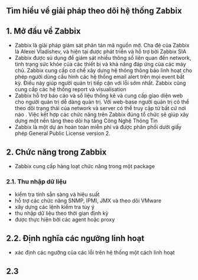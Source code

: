 
## Tìm hiểu về giải pháp theo dõi hệ thống Zabbix

## 1. Mở đầu về Zabbix

- Zabbix là giải pháp giám sát phân tán mã nguồn mở. Cha đẻ của Zabbix là Alexei Vladishev, và hiện tại được phát triển và hỗ trợ bởi Zabbix SIA
- Zabbix được sủ dụng để giám sát nhiều thông số liên quan đến network, tình trạng sức khỏe của các thiết bị và khả năng đáp ứng của các máy chủ. Zabbix cung cấp cơ chế xây dựng hệ thông thông báo linh hoạt cho phép người dùng cấu hình các hệ thống email alert trên mọi event bất kỳ. Điều này giúp người quản trị tiếp cận với lỗi sớm nhất. Zabbix cũng cung cấp các hệ thống report và visualisation
- Zabbix hỗ trợ báo cáo và số liệu thống kê và cung cấp giao diện web cho người quản trị dễ dàng quản trị. Với web-base người quản trị có thể theo dõi trạng thái của network và server có thể truy cập từ bất cứ nơi nào . Việc kết hợp các chức năng trên Zabbix đúng tổ chức sẽ giúp xây dựng một nền tảng theo dõi hạ tầng Công Nghệ Thông Tin
- Zabbix là một dự án hoàn toàn miễn phí và được phân phối dưới giấy phép General Public License version 2.

## 2. Chức năng trong Zabbix 

- Zabbix cung cấp hàng loạt chức năng trong một package

### 2.1. Thu nhập dữ liệu 
- kiểm tra tính sẵn sàng và hiệu suất
- hỗ trợ các chức năng  SNMP, IPMI, JMX  và theo dõi VMware 
- xây dựng các lệnh kiểm tra tùy ý
- thu nhập dữ liệu theo thời gian định kỳ
- được thực hiện bởi các agent hoặc proxy

## 2.2. Định nghĩa các ngưỡng linh hoạt 
- xác định các ngưỡng của các lỗi trên hệ thống một cách linh hoạt 


## 2.3 